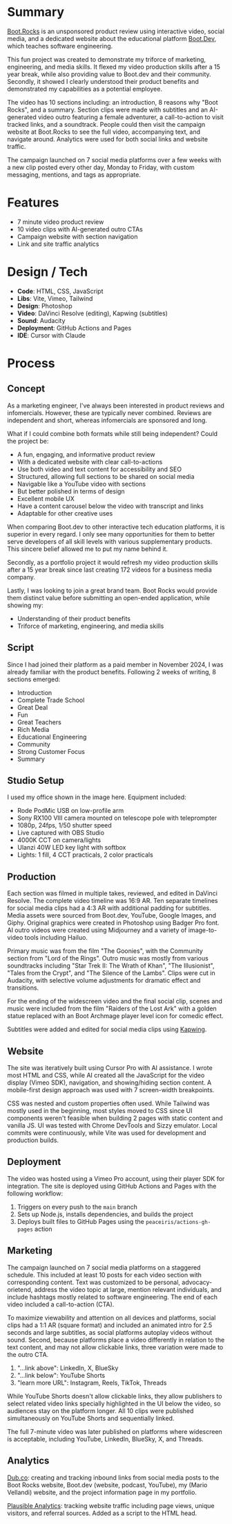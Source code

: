 # Summary
[Boot.Rocks](https://boot.rocks) is an unsponsored product review using interactive video, social media, and a dedicated website about the educational platform [Boot.Dev](https://boot.dev), which teaches software engineering. 

This fun project was created to demonstrate my triforce of marketing, engineering, and media skills. It flexed my video production skills after a 15 year break, while also providing value to Boot.dev and their community. Secondly, it showed I clearly understood their product benefits and demonstrated my capabilities as a potential employee.

The video has 10 sections including: an introduction, 8 reasons why "Boot Rocks", and a summary. Section clips were made with subtitles and an AI-generated video outro featuring a female adventurer, a call-to-action to visit tracked links, and a soundtrack. People could then visit the campaign website at Boot.Rocks to see the full video, accompanying text, and navigate around. Analytics were used for both social links and website traffic.

The campaign launched on 7 social media platforms over a few weeks with a new clip posted every other day, Monday to Friday, with custom messaging, mentions, and tags as appropriate.

# Features
- 7 minute video product review
- 10 video clips with AI-generated outro CTAs
- Campaign website with section navigation
- Link and site traffic analytics

# Design / Tech
- **Code**: HTML, CSS, JavaScript
- **Libs**: Vite, Vimeo, Tailwind
- **Design**: Photoshop
- **Video**: DaVinci Resolve (editing), Kapwing (subtitles)
- **Sound**: Audacity
- **Deployment**: GitHub Actions and Pages
- **IDE**: Cursor with Claude

# Process
## Concept
As a marketing engineer, I've always been interested in product reviews and infomercials. However, these are typically never combined. Reviews are independent and short, whereas infomercials are sponsored and long.

What if I could combine both formats while still being independent?
Could the project be:
- A fun, engaging, and informative product review
- With a dedicated website with clear call-to-actions
- Use both video and text content for accessibility and SEO
- Structured, allowing full sections to be shared on social media
- Navigable like a YouTube video with sections
- But better polished in terms of design
- Excellent mobile UX
- Have a content carousel below the video with transcript and links
- Adaptable for other creative uses

When comparing Boot.dev to other interactive tech education platforms, it is superior in every regard. I only see many opportunities for them to better serve developers of all skill levels with various supplementary products. This sincere belief allowed me to put my name behind it.

Secondly, as a portfolio project it would refresh my video production skills after a 15 year break since last creating 172 videos for a business media company.

Lastly, I was looking to join a great brand team. Boot Rocks would provide them distinct value before submitting an open-ended application, while showing my:
- Understanding of their product benefits
- Triforce of marketing, engineering, and media skills

## Script
Since I had joined their platform as a paid member in November 2024, I was already familiar with the product benefits. Following 2 weeks of writing, 8 sections emerged:
- Introduction
- Complete Trade School
- Great Deal
- Fun
- Great Teachers
- Rich Media
- Educational Engineering
- Community
- Strong Customer Focus
- Summary

## Studio Setup
I used my office shown in the image here. Equipment included:
- Rode PodMic USB on low-profile arm
- Sony RX100 VIII camera mounted on telescope pole with teleprompter
- 1080p, 24fps, 1/50 shutter speed
- Live captured with OBS Studio
- 4000K CCT on camera/lights
- Ulanzi 40W LED key light with softbox
- Lights: 1 fill, 4 CCT practicals, 2 color practicals

## Production
Each section was filmed in multiple takes, reviewed, and edited in DaVinci Resolve. The complete video timeline was 16:9 AR. Ten separate timelines for social media clips had a 4:3 AR with additional padding for subtitles. Media assets were sourced from Boot.dev, YouTube, Google Images, and Giphy. Original graphics were created in Photoshop using Badger Pro font. AI outro videos were created using Midjourney and a variety of image-to-video tools including Hailuo.

Primary music was from the film "The Goonies", with the Community section from "Lord of the Rings". Outro music was mostly from various soundtracks including "Star Trek II: The Wrath of Khan", "The Illusionist", "Tales from the Crypt", and "The Silence of the Lambs". Clips were cut in Audacity, with selective volume adjustments for dramatic effect and transitions.

For the ending of the widescreen video and the final social clip, scenes and music were included from the film "Raiders of the Lost Ark" with a golden statue replaced with an Boot Archmage player level icon for comedic effect.

Subtitles were added and edited for social media clips using [Kapwing](https://www.kapwing.com/tools/auto-subtitle-video).

## Website
The site was iteratively built using Cursor Pro with AI assistance. I wrote most HTML and CSS, while AI created all the JavaScript for the video display (Vimeo SDK), navigation, and showing/hiding section content. A mobile-first design approach was used with 7 screen-width breakpoints.

CSS was nested and custom properties often used. While Tailwind was mostly used in the beginning, most styles moved to CSS since UI components weren't feasible when building 2 pages with static content and vanilla JS. UI was tested with Chrome DevTools and Sizzy emulator. Local commits were continuously, while Vite was used for development and production builds.

## Deployment
The video was hosted using a Vimeo Pro account, using their player SDK for integration. The site is deployed using GitHub Actions and Pages with the following workflow:
1. Triggers on every push to the `main` branch
2. Sets up Node.js, installs dependencies, and builds the project
3. Deploys built files to GitHub Pages using the `peaceiris/actions-gh-pages` action

## Marketing
The campaign launched on 7 social media platforms on a staggered schedule. This included at least 10 posts for each video section with corresponding content. Text was customized to be personal, advocacy-orietend, address the video topic at large, mention relevant individuals, and include hashtags mostly related to software engineering. The end of each video included a call-to-action (CTA).

To maximize viewability and attention on all devices and platforms, social clips had a 1:1 AR (square format) and included an animated intro for 2.5 seconds and large subtitles, as social platforms autoplay videos without sound. Second, because platforms place a video differently in relation to the text content, and may not allow clickable links, three variation were made to the outro CTA.

1. "...link above": LinkedIn, X, BlueSky
2. "...link below": YouTube Shorts
3. "learn more URL": Instagram, Reels, TikTok, Threads

While YouTube Shorts doesn't allow clickable links, they allow publishers to select related video links specially highlighted in the UI below the video, so audiences stay on the platform longer. All 10 clips were published simultaneously on YouTube Shorts and sequentially linked.

The full 7-minute video was later published on platforms where widescreen is acceptable, including YouTube, LinkedIn, BlueSky, X, and Threads.

## Analytics
[Dub.co](https://dub.co): creating and tracking inbound links from social media posts to the Boot Rocks website, Boot.dev (website, podcast, YouTube), my (Mario Vellandi) website, and the project information page in my portfolio.

[Plausible Analytics](https://plausible.io): tracking website traffic including page views, unique visitors, and referral sources. Added as a script to the HTML head.